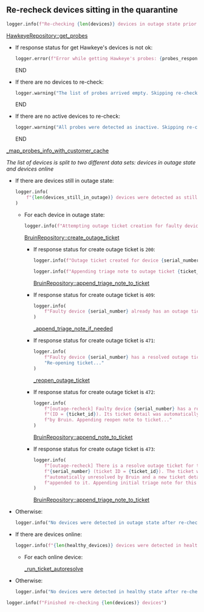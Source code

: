 ## Re-recheck devices sitting in the quarantine

```python
logger.info(f"Re-checking {len(devices)} devices in outage state prior to ticket creation...")
```

[HawkeyeRepository::get_probes](../../repositories/hawkeye_repository/get_probes.md)

* If response status for get Hawkeye's devices is not ok:
  ```python
  logger.error(f"Error while getting Hawkeye's probes: {probes_response}. Skipping re-check process...")
  ```
  END

* If there are no devices to re-check:
  ```python
  logger.warning("The list of probes arrived empty. Skipping re-check process...")
  ```
  END

* If there are no active devices to re-check:
  ```python
  logger.warning("All probes were detected as inactive. Skipping re-check process...")
  ```
  END

[_map_probes_info_with_customer_cache](_map_probes_info_with_customer_cache.md)

_The list of devices is split to two different data sets: devices in outage state and devices online_

* If there are devices still in outage state:
  ```python
  logger.info(
      f"{len(devices_still_in_outage)} devices were detected as still in outage state after re-check."
  )
  ```

    * For each device in outage state:
      ```python
      logger.info(f"Attempting outage ticket creation for faulty device {serial_number}...")
      ```

        [BruinRepository::create_outage_ticket](../../repositories/bruin_repository/create_outage_ticket.md)
          
        * If response status for create outage ticket is `200`:
            ```python
            logger.info(f"Outage ticket created for device {serial_number}! Ticket ID: {ticket_id}")
            ```

            ```python
            logger.info(f"Appending triage note to outage ticket {ticket_id}...")
            ```
            [BruinRepository::append_triage_note_to_ticket](../../repositories/bruin_repository/append_triage_note_to_ticket.md)

        * If response status for create outage ticket is `409`:
          ```python
          logger.info(
              f"Faulty device {serial_number} already has an outage ticket in progress (ID = {ticket_id})."
          )
          ```
          [_append_triage_note_if_needed](_append_triage_note_if_needed.md)

        * If response status for create outage ticket is `471`:
          ```python
          logger.info(
              f"Faulty device {serial_number} has a resolved outage ticket (ID = {ticket_id}). "
              "Re-opening ticket..."
          )
          ```
          [_reopen_outage_ticket](_reopen_outage_ticket.md)

        * If response status for create outage ticket is `472`:
          ```python
          logger.info(
              f"[outage-recheck] Faulty device {serial_number} has a resolved outage ticket "
              f"(ID = {ticket_id}). Its ticket detail was automatically unresolved "
              f"by Bruin. Appending reopen note to ticket..."
          )
          ```
          [BruinRepository::append_note_to_ticket](../../repositories/bruin_repository/append_note_to_ticket.md)

        * If response status for create outage ticket is `473`:
          ```python
          logger.info(
              f"[outage-recheck] There is a resolve outage ticket for the same location of faulty device "
              f"{serial_number} (ticket ID = {ticket_id}). The ticket was"
              f"automatically unresolved by Bruin and a new ticket detail for serial {serial_number} was "
              f"appended to it. Appending initial triage note for this service number..."
          )
          ```
          [BruinRepository::append_triage_note_to_ticket](../../repositories/bruin_repository/append_triage_note_to_ticket.md)

* Otherwise:
  ```python
  logger.info("No devices were detected in outage state after re-check. Outage tickets won't be created")
  ```
  
* If there are devices online:
  ```python
  logger.info(f"{len(healthy_devices)} devices were detected in healthy state after re-check.")
  ```
  * For each online device:
  
    [_run_ticket_autoresolve](_run_ticket_autoresolve.md)

* Otherwise:
  ```python
  logger.info("No devices were detected in healthy state after re-check.")
  ```
  
```python
logger.info(f"Finished re-checking {len(devices)} devices")
```